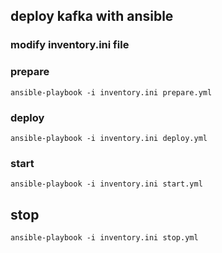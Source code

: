 ## deploy kafka with ansible
### modify inventory.ini file

### prepare 
`ansible-playbook -i inventory.ini prepare.yml`

### deploy
`ansible-playbook -i inventory.ini deploy.yml`

### start
`ansible-playbook -i inventory.ini start.yml`

## stop
`ansible-playbook -i inventory.ini stop.yml`